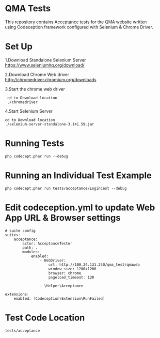 # QMA Tests
  This repository contains Acceptance tests for the QMA website written using Codeception framework configured with Selenium & Chrome Driver.
# Set Up

1.Download Standalone Selenium Server
  https://www.seleniumhq.org/download/

2.Download Chrome Web driver
 http://chromedriver.chromium.org/downloads

3.Start the chrome web driver
```
 cd to Download location
 ./chromedriver
```

4.Start Selenium Server
```
cd to Download location
./selenium-server-standalone-3.141.59.jar
```

# Running Tests
```
php codecept.phar run --debug
```

# Running an Individual Test Example

```
php codecept.phar run tests/acceptance/LoginCest --debug
```

# Edit codeception.yml to update Web App URL & Browser settings
```
# suite config
suites:
    acceptance:
        actor: AcceptanceTester
        path: .
        modules:
            enabled:
                - WebDriver:
                    url: http://100.24.131.250/qma_test/qmaweb
                    window_size: 1280x1200
                    browser: chrome
                    pageload_timeout: 120

                - \Helper\Acceptance
                
extensions:
    enabled: [Codeception\Extension\RunFailed]
```
# Test Code Location
```
tests/acceptance
```
